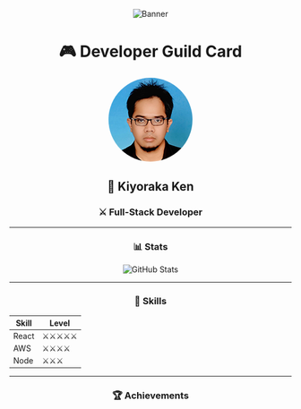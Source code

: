 <div align="center">
  
  <!-- Replace with your banner image -->
  ![Banner](./assets/banner.png)

  # 🎮 Developer Guild Card
  
  <!-- Replace with your profile image -->
  <img src="./assets/profile.png" width="150" height="150" style="border-radius: 50%"/>
  
  ## 🏰 Kiyoraka Ken
  ### ⚔️ Full-Stack Developer
  
  <!--  [![GitHub followers](https://img.shields.io/github/followers/yourusername?style=for-the-badge&logo=github)](https://github.com/Kiyoraka) -->
  <!--  [![LinkedIn](https://img.shields.io/badge/LinkedIn-0077B5?style=for-the-badge&logo=linkedin&logoColor=white)](https://linkedin.com/in/Kiyoraka) -->
  
  ---
  ### 📊 Stats
  
  ![GitHub Stats](https://github-readme-stats.vercel.app/api?username=yourusername&show_icons=true&theme=radical)
  
  ---
  ### 🎯 Skills

  | Skill | Level |
  |-------|-------|
  | React | ⚔️⚔️⚔️⚔️⚔️ |
  | AWS   | ⚔️⚔️⚔️⚔️  |
  | Node  | ⚔️⚔️⚔️   |

  ---
  ### 🏆 Achievements
  
  ```text
